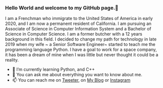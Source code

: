 ### Hello World and welcome to my GitHub page.👋

I am a Frenchman who immigrate to the United States of America in early 2020, and I am now a permanent resident of California. I am pursuing an Associate of Science in Computer Information System and a Bachelor of Science in Computer Science. I am a former butcher with a 12 years background in this field. I decided to change my path for technology in late 2019 when my wife ~ a Senior Software Engineer~ started to teach me the programming language Python. I have a goal to work for a space company, it has been a dream of mine when I was little but never thought it could be a reality.

* 🌱 I’m currently learning Python, and C++
* 💬 You can ask me about everything you want to know about me.
* 📫 You can reach me on [Tweeter](https://twitter.com/DedmanRollet), on [My Blog](https://christechjourney.wordpress.com) or [Instagram](https://instagram.com/christechjourney)
